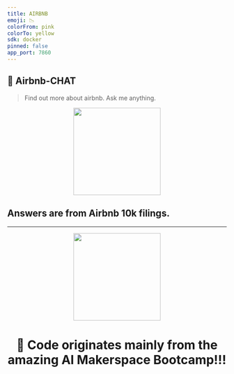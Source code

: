 ```yaml
---
title: AIRBNB
emoji: 📉
colorFrom: pink
colorTo: yellow
sdk: docker
pinned: false
app_port: 7860
---
```


## 🤖 Airbnb-CHAT

> Find out more about airbnb. Ask me anything.

<p align = "center" draggable=”false” ><img src="image.jpg" 
     width="200px"
     height="auto"/>
</p>


##  Answers are from Airbnb 10k filings.

---

<p align = "center" draggable=”false” ><img src="https://huggingface.co/spaces/KatGaw/airbnb_new_space/blob/main/airbnb_10k_filings.pdf" 
     width="200px"
     height="auto"/>
</p>


## <h1 align="center" id="heading">:wave: Code originates mainly from the amazing AI Makerspace Bootcamp!!! </h1>